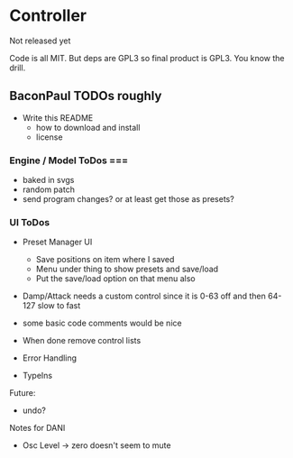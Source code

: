 # Controller 

Not released yet

Code is all MIT. But deps are GPL3 so final product is GPL3. You know the drill.

## BaconPaul TODOs roughly

- Write this README
  - how to download and install
  - license

### Engine / Model ToDos ===

- baked in svgs
- random patch
- send program changes? or at least get those as presets?

### UI ToDos

- Preset Manager UI
  - Save positions on item where I saved
  - Menu under thing to show presets and save/load
  - Put the save/load option on that menu also  

- Damp/Attack needs a custom control since it is 0-63 off and then 64-127 slow to fast
- some basic code comments would be nice
- When done remove control lists
- Error Handling
- TypeIns

Future:
- undo?

Notes for DANI
- Osc Level -> zero doesn't seem to mute
